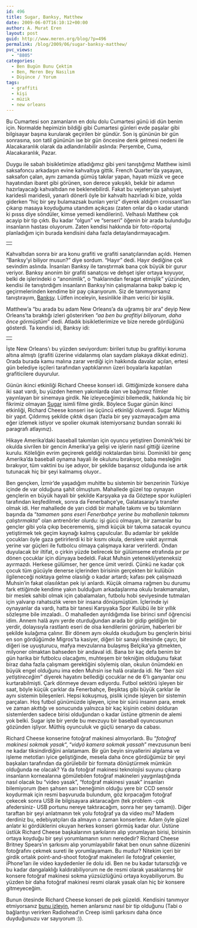 ```yaml
---
id: 496
title: Sugar, Banksy, Matthew
date: 2009-06-07T16:10:12+00:00
author: A. Murat Eren
layout: post
guid: http://www.meren.org/blog/?p=496
permalink: /blog/2009/06/sugar-banksy-matthew/
pvc_views:
  - "8805"
categories:
  - Ben Bugün Bunu Çektim
  - Ben, Meren Bey Nasılım
  - Düşünce / Yorum
tags:
  - graffiti
  - kişi
  - müzik
  - new orleans
---
```

Bu Cumartesi son zamanların en dolu dolu Cumartesi günü idi dün benim için. Normalde hepimizin bildiği gibi Cumartesi günleri evde paşalar gibi bilgisayar başına kurularak geçirilen bir gündür. Son iş gününün bir gün sonrasına, son tatil gününün ise bir gün öncesine denk gelmesi nedeni ile Alacakaranlık olarak da adlandırılabilir aslında: Perşembe, Cuma, Alacakaranlık, Pazar.

Duygu ile sabah bisikletimize atladığımız gibi yeni tanıştığımız Matthew isimli saksafoncu arkadaşın evine kahvaltıya gittik. French Quarter&#8217;da yaşayan, saksafon çalan, aynı zamanda gümüş takılar yapan, hayatı müzik ve gece hayatından ibaret gibi görünen, son derece yakışıklı, bekâr bir adamın hazırlayacağı kahvaltıdan ne beklenebilirdi. Fakat bu vejeteryan şahsiyet karidesli maridesli, yanarlı dönerli öyle bir kahvaltı hazırladı ki bize, yolda giderken &#8220;hiç bir şey bulamazsak bunları yeriz&#8221; diyerek aldığım croissant&#8217;ları çıkarıp masaya koyduğuma utandım açıkçası (zaten onlar da o kadar utandı ki pısss diye söndüler, kimse yemedi kendilerini). Velhasılı Matthew çok acayip bir tip çıktı. Bu kadar &#8220;olgun&#8221; ve &#8220;serseri&#8221; öğenin bir arada bulunduğu insanların hastası oluyorum. Zaten kendisi hakkında bir foto-röportaj planladığım için burada kendisini daha fazla detaylandırmayacağım.

<table border="0" width="100%">
  <tr>
    <td align="center">
      <img src="{{ site.baseurl }}/images/sugar-banksy-matthew-mathews-sax-small.jpg" alt="" />
    </td>
  </tr>
</table>

Kahvaltıdan sonra bir ara konu grafiti ve grafiti sanatçılarından açıldı. Hemen &#8220;Banksy&#8217;yi biliyor musun?&#8221; diye sordum. &#8220;Hayır&#8221; dedi. Hayır dediğine çok sevindim aslında. İnsanları Banksy ile tanıştırmak bana çok büyük bir gurur veriyor. Banksy anonim bir grafiti sanatçısı ve dehşet işler ortaya koyuyor, belki de işlerindeki o &#8220;anonimlik&#8221;, o &#8220;haklarından feragat etmişlik&#8221; yüzünden, kendisi ile tanıştırdığım insanların Banksy&#8217;nin çalışmalarına bakıp bakıp iç geçirmelerinden kendime bir pay çıkarıyorum. Siz de tanımıyorsanız tanıştırayım, [Banksy](http://www.banksy.co.uk/outdoors/horizontal_1.htm). Lütfen inceleyin, kesinlikle ilham verici bir kişilik.

Matthew&#8217;a &#8220;bu arada bu adam New Orleans&#8217;a da uğramış bir ara&#8221; deyip New Orleans&#8217;ta bıraktığı izleri gösterirken _&#8220;aa ben bu grafitiyi biliyorum, daha önce görmüştüm_&#8221; dedi. Atladık bisikletlerimize ve bize nerede gördüğünü gösterdi. Ta kendisi idi, Banksy idi:

<table border="0" width="100%">
  <tr>
    <td align="center">
      <img src="{{ site.baseurl }}/images/sugar-banksy-matthew-banksy-small.jpg" alt="" />
    </td>
  </tr>
</table>

İşte New Orleans&#8217;ı bu yüzden seviyordum: birileri tutup bu grafitiyi koruma altına almıştı (grafiti üzerine vidalanmış olan saydam plakaya dikkat ediniz). Orada burada kamu malına zarar verdiği için hakkında davalar açılan, ertesi gün belediye işçileri tarafından yaptıklarının üzeri boyalarla kapatılan grafiticilere duyurulur.

Günün ikinci etkinliği Richard Cheese konseri idi. Gittiğimizde konsere daha iki saat vardı, bu yüzden hemen yakınlarda olan ve bağımsız filmler yayınlayan bir sinemaya girdik. Ne izleyeceğimizi bilemedik, hakkında hiç bir fikrimiz olmayan [Sugar](http://www.imdb.com/title/tt0990413/) isimli filme girdik. Böylece Sugar günün ikinci etkinliği, Richard Cheese konseri ise üçüncü etkinliği oluverdi. Sugar Müthiş bir yapıt. Çıldırmış şekilde çıktık dışarı (fazla bir şey yazmayacağım ama eğer izlemek istiyor ve spolier okumak istemiyorsanız bundan sonraki iki paragrafı atlayınız).

Hikaye Amerika&#8217;daki baseball takımları için oyuncu yetiştiren Dominik&#8217;teki bir okulda sivrilen bir gencin Amerika&#8217;ya gelişi ve işlerin nasıl gittiği üzerine kurulu. Köleliğin evrim geçirerek geldiği noktalardan birisi. Dominikli bir genç Amerika&#8217;da baseball oynama hayali ile okulunu bırakıyor, baba mesleğini bırakıyor, tüm vaktini bu işe adıyor, bir şekilde başarısız olduğunda ise artık tutunacak hiç bir şeyi kalmamış oluyor..

Ben gençken, İzmir&#8217;de yaşadığım muhitte bu sistemin bir benzerinin Türkiye içinde de var olduğuna şahit olmuştum. Mahallede güzel top oynayan gençlerin en büyük hayali bir şekilde Karşıyaka ya da Göztepe spor kulüpleri tarafından keşfedilmek, sonra da Fenerbahçe&#8217;ye, Galatasaray&#8217;a transfer olmak idi. Her mahallede de yarı ciddi bir mahalle takımı ve bu takımların başında da &#8220;_tamamen şans eseri Fenerbahçe yerine bu mahallenin takımını çalıştırmakta_&#8221; olan antrenörler olurdu: işi gücü olmayan, bir zamanlar bu gençler gibi yola çıkıp becerememiş, şimdi küçük bir takıma satacak oyuncu yetiştirmek tek geçim kaynağı kalmış çapulcular. Bu adamlar bir şekilde çocukları öyle gaza getirirlerdi ki bir kısmı okula, derslere vakit ayırmak yerine var güçleri ile futbolcu olmaya çalışmaya karar verirlerdi. Ondan duyulacak bir iltifat, o çirkin yüzde belirecek bir gülümseme etrafında pır pır dönen çocuklar için dünyaya bedeldi. Fakat Muhsin yetenekli/yeteneksiz ayırmazdı. Herkese gülümser, her gence ümit verirdi. Çünkü ne kadar çok çocuk tüm gücüyle denerse içlerinden birisinin gerçekten bir kulübün ilgileneceği noktaya gelme olasılığı o kadar artardı; kafası pek çalışmazdı Muhsin&#8217;in fakat olasılıktan pek iyi anlardı. Küçük olmama rağmen bu durumu fark ettiğimde kendime yakın bulduğum arkadaşlarıma okulu bırakmamaları, bir meslek sahibi olmak için çabalamaları, futbolu hobi seviyesinde tutmaları için yalvarıp rahatsızlık veren bir insana dönüşmüştüm. İçlerinde iyi oynayanlar da vardı, hatta bir tanesi Karşıyaka Spor Kulübü ile bir yıllık sözleşme bile imzaladı.. O mahalleden ayrıldığımda lise birinci sınıf öğrencisi idim. Annem halâ aynı yerde oturduğundan arada bir gidip geldiğim bir yerdir, dolayısıyla rastlantı eseri de olsa kendilerini görürüm, haberleri bir şekilde kulağıma çalınır. Bir dönem aynı okulda okuduğum bu gençlerin birisi en son gördüğümde Migros&#8217;ta kasiyer, diğeri bir sanayi sitesinde çaycı, bir diğeri ise uyuşturucu, mafya mevzularına bulaşmış Belçika&#8217;ya gitmekten, milyoner olmaktan bahseden bir andaval idi. Bana bir kaç defa benim bir gün harika bir futbolcu olacağımı, muhteşem bir tekniğim olduğunu fakat biraz daha fazla çalışmam gerektiğini söylemiş olan, okulun önümdeki en büyük engel olduğunu ima eden Muhsin ise halâ oralarda idi. Ne &#8220;_ben sizi yetiştireceğim_&#8221; diyerek hayatını bellediği çocuklar ne de 6&#8217;lı ganyanlar onu kurtarabilmişti. Çark dönmeye devam ediyordu. Futbol sektörü işleyen bir saat, böyle küçük çarklar da Fenerbahçe, Beşiktaş gibi büyük çarklar ile aynı sistemin bileşenleri. Hepsi kokuşmuş, pislik içinde işleyen bir sistemin parçaları. Hoş futbol günümüzde işleyen, içine bir sürü insanın para, emek ve zaman akıttığı ve sonucunda yalnızca bir kaç kişinin cebini dolduran sistemlerden sadece birisi olduğundan o kadar üstüne gitmenin de alemi yok belki. Sugar işte bir yerde bu mevzuyu bir baseball oyuncusunun gözünden işliyor. Müthiş oyunculuk ve güçlü senaryo da cabası.

Richard Cheese konserine fotoğraf makinesi almıyorlardı. Bu &#8220;_fotoğraf makinesi sokmak yasak_&#8220;, &#8220;_vidyö kamera sokmak yassah_&#8221; mevzusunun beni ne kadar tiksindirdiğini anlatamam. Bir gün beyin sinyallerini algılama ve işleme metotları iyice geliştiğinde, mesela daha önce gördüğümüz bir şeyi başkaları tarafından da görülebilir bir formata dönüştürmek mümkün olduğunda ne olacak? Ya da fotoğraf makinesi teknolojisi suyunu çıkarıp insanların kornealarına gömülebilen fotoğraf makineleri yaygınlaştığında nasıl olacak bu &#8220;video yasak&#8221;, &#8220;fotoğraf makinesi yasak&#8221; insanları bilemiyorum (ben şahsen sarı beneğimin olduğu yere bir CCD sensör koydurmak için resmi başvuruda bulundum, göz kırpacağım fotoğraf çekecek sonra USB ile bilgisayara aktaracağım (tek problem -çok afedersiniz- USB portunu nereye taktıracağım, sonra her şey tamam)). Diğer taraftan bir şeyi anlatmanın tek yolu fotoğraf ya da video mu? Madem derdiniz bu, edebiyatçıları da almayın o zaman konserlere. Adam öyle güzel anlatır ki gördüklerini okuyan herkes konseri görmüş kadar olur. Üstüne üstlük Richard Cheese başkalarının şarkılarını alıp yorumlayan birisi, birisinin ortaya koyduğu bir şeyi yorumlamanın sınırı nerededir? Richard Cheese Britney Spears&#8217;ın şarkısını alıp yorumlayabilir fakat ben onun sahne düzenini fotoğrafını çekmek sureti ile yorumlayamam. Bu mudur? Nitekim içeri bir girdik ortalık point-and-shoot fotoğraf makineleri ile fotoğraf çekenler, iPhone&#8217;ları ile video kaydedenler ile dolu idi. Ben ne bu kadar tutarsızlığı ve bu kadar dangalaklığı kaldırabiliyorum ne de resmi olarak yasaklanmış bir konsere fotoğraf makinesi sokma yüzsüzlüğünü ortaya koyabiliyorum. Bu yüzden bir daha fotoğraf makinesi resmi olarak yasak olan hiç bir konsere gitmeyeceğim.

Bunun ötesinde Richard Cheese konseri de pek güzeldi. Kendisini tanımıyor etmiyorsanız [bunu izleyin](http://www.youtube.com/watch?v=gUUj4BjY-VM), hemen anlarsınız nasıl bir tip olduğunu (Tabi o bağlantıyı verirken Radiohead&#8217;ın Creep isimli şarkısını daha önce duyduğunuzu var sayıyorum :)).
